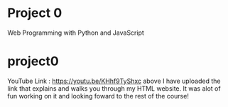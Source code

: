 # Project 0

Web Programming with Python and JavaScript
# project0
YouTube Link : https://youtu.be/KHhf9TyShxc
above I have uploaded the link that explains and walks you through my HTML website. It was alot of fun working on it and looking foward to the rest of the course!
